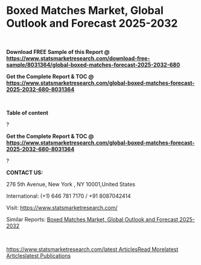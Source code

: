 <h1>Boxed Matches Market, Global Outlook and Forecast 2025-2032</h1><br/><p><strong>Download FREE Sample of this Report @ <a href="https://www.statsmarketresearch.com/download-free-sample/8031364/global-boxed-matches-forecast-2025-2032-680">https://www.statsmarketresearch.com/download-free-sample/8031364/global-boxed-matches-forecast-2025-2032-680</a></strong></p>
 
 
 
 <div><b>Get the Complete Report & TOC @ <a href="https://www.statsmarketresearch.com/global-boxed-matches-forecast-2025-2032-680-8031364">https://www.statsmarketresearch.com/global-boxed-matches-forecast-2025-2032-680-8031364</a></b></div>
 
 
 
 <p><br />
 
 <b>Table of content</b></p>
 
 
 
 <p>? </p>
 
 
 
 <div><b>Get the Complete Report & TOC @ <a href="https://www.statsmarketresearch.com/global-boxed-matches-forecast-2025-2032-680-8031364">https://www.statsmarketresearch.com/global-boxed-matches-forecast-2025-2032-680-8031364</a></b></div>
 
 
 
 <p>? </p>
 
 
 
 <p><b>CONTACT US:</b><br />
 
 276 5th Avenue, New York , NY 10001,United States<br />
 
 International: (+1) 646 781 7170 / +91 8087042414<br />
 
 Visit: <a href="https://www.statsmarketresearch.com/">https://www.statsmarketresearch.com/</a><br />
 
 Similar Reports: <a href="https://www.statsmarketresearch.com/global-boxed-matches-forecast-2025-2032-680-8031364">Boxed Matches Market, Global Outlook and Forecast 2025-2032</a><br />
 
 <br />
 
 <a href="https://gyeongbokgung.com">https://www.statsmarketresearch.com/</a><a href="https://hallyeomaritime.com">latest Articles</a><a href="https://jingwansa.com">Read More</a><a href="https://nguoiviet.jp/">latest Articles</a><a href="https://www.intelmarketresearch.com/">latest Publications</a></p>